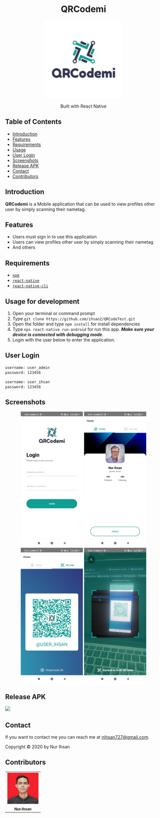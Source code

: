 <h1 align="center">QRCodemi</h1>
<p align="center">
  <img width="250" src="./src/assets/logo.png"/>
</p>
<p align="center">
  Built with React Native
</p>

## Table of Contents

- [Introduction](#introduction)
- [Features](#features)
- [Requirements](#requirements)
- [Usage](#usage-for-development)
- [User Login](#user_login)
- [Screenshots](#screenshots)
- [Release APK](#release-apk)
- [Contact](#contact)
- [Contributors](#contributors)

## Introduction

<b>QRCodemi</b> is a Mobile application that can be used to view profiles other user by simply scanning their nametag.

## Features

- Users must sign in to use this application
- Users can view profiles other user by simply scanning their nametag
- And others

## Requirements

- [`npm`](https://www.npmjs.com/get-npm)
- [`react-native`](https://facebook.github.io/react-native/docs/getting-started)
- [`react-native-cli`](https://facebook.github.io/react-native/docs/getting-started)

## Usage for development

1. Open your terminal or command prompt
2. Type `git clone https://github.com/ihsan2/QRCodeTest.git`
3. Open the folder and type `npm install` for install dependencies
4. Type `npx react-native run-android` for run this app. **_Make sure your device is connected with debugging mode_**.
5. Login with the user below to enter the application.

## User Login

```
username: user_admin
password: 123456
```

```
username: user_ihsan
password: 123456
```

## Screenshots

<div align="center">
    <img width="200" src="./src/assets/ss/ss1.jpg">   
    <img width="200" src="./src/assets/ss/ss2.jpg">
</div>
<div align="center">
    <img width="200" src="./src/assets/ss/ss3.jpg">   
    <img width="200" src="./src/assets/ss/ss4.jpg">
</div>

## Release APK

<a href="https://drive.google.com/file/d/1peiGxbfqgbroy3ix8RUg8nxVoHkittE4/view?usp=sharing">
  <img src="https://img.shields.io/badge/Download%20on%20the-Google%20Drive-blue.svg?style=popout&logo=google-drive"/>
</a>

## Contact

If you want to contact me you can reach me at <nihsan727@gmail.com>.

Copyright © 2020 by Nur Ihsan

## Contributors

<center>
  <table>
    <tr>
      <td align="center">
        <a href="https://github.com/ihsan2">
          <img width="100" src="./src/assets/ihsan.jpeg" alt="Nur Ihsan"><br/>
          <sub><b>Nur Ihsan</b></sub>
        </a>
      </td>
    </tr>
  </table>
</center>
